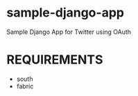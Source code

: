 sample-django-app
=================

Sample Django App for Twitter using OAuth

REQUIREMENTS
============

- south
- fabric
